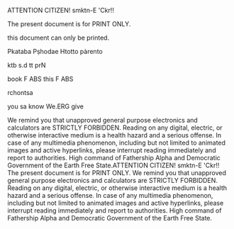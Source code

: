 ATTENTION CITIZEN!
smktn-E 'Ckr!!



The present document is for PRINT ONLY.

this document can only be printed.

Pkataba Pṣhodae Htotto pàrento

ktb s.d tt prN

book F ABS this F ABS 



rchontsa 

you sa know We.ERG give


 We remind you that unapproved general purpose electronics and calculators are STRICTLY FORBIDDEN. Reading on any digital, electric, or otherwise interactive medium is a health hazard and a serious offense. In case of any multimedia phenomenon, including but not limited to animated images and active hyperlinks, please interrupt reading immediately and report to authorities.
High command of Fathership Alpha and Democratic Government of the Earth Free State.ATTENTION CITIZEN!
smktn-E 'Ckr!!
The present document is for PRINT ONLY. We remind you that unapproved general purpose electronics and calculators are STRICTLY FORBIDDEN. Reading on any digital, electric, or otherwise interactive medium is a health hazard and a serious offense. In case of any multimedia phenomenon, including but not limited to animated images and active hyperlinks, please interrupt reading immediately and report to authorities.
High command of Fathership Alpha and Democratic Government of the Earth Free State.